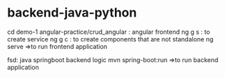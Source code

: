 # backend-java-python

cd demo-1
angular-practice/crud_angular : angular frontend
ng g s <service name> : to create service
ng g c <component name>: to create components that are not standalone
ng serve =>to run frontend application

fsd: java springboot backend logic
mvn spring-boot:run =>to run backend application
